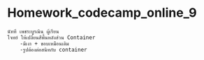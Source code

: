 # Homework_codecamp_online_9
    นัทที เพชระบูรณิน ผู้เรียน
    โจทย์ ให้เปลี่ยนสีพื้นหลังส่วน Container
        -มีเงา + ขอบเหมือนเดิม
        -รูปต้องต่อสนิทกับ container
